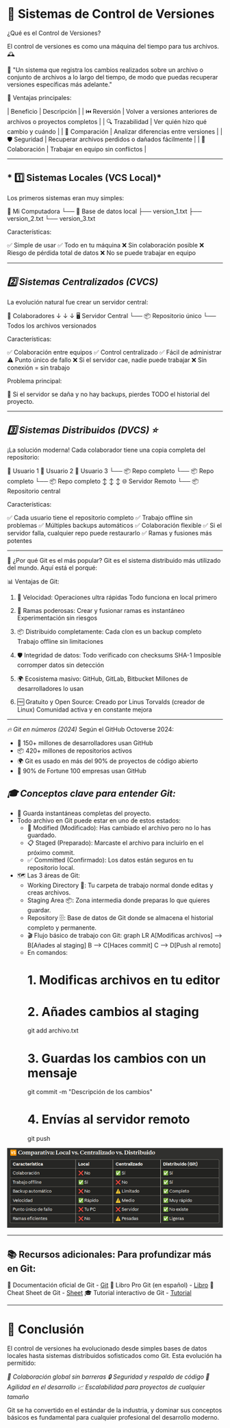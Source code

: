 # 🔄 Sistemas de Control de Versiones

¿Qué es el Control de Versiones?

El control de versiones es como una máquina del tiempo para tus archivos. 🕰️

💬 "Un sistema que registra los cambios realizados sobre un archivo o conjunto de archivos a lo largo del tiempo, de modo que puedas recuperar versiones específicas más adelante."

🌟 Ventajas principales:

| Beneficio | Descripción |
| ⏮️ Reversión | Volver a versiones anteriores de archivos o proyectos completos |
| 🔍 Trazabilidad | Ver quién hizo qué cambio y cuándo |
| 🔗 Comparación | Analizar diferencias entre versiones |
| 🛡️ Seguridad | Recuperar archivos perdidos o dañados fácilmente |
| 👥 Colaboración | Trabajar en equipo sin conflictos |

---

## * 1️⃣ Sistemas Locales (VCS Local)*
Los primeros sistemas eran muy simples:

📁 Mi Computadora
  └── 💾 Base de datos local
       ├── version_1.txt
       ├── version_2.txt
       └── version_3.txt

Características:

✅ Simple de usar
✅ Todo en tu máquina
❌ Sin colaboración posible
❌ Riesgo de pérdida total de datos
❌ No se puede trabajar en equipo

---

## *2️⃣ Sistemas Centralizados (CVCS)*
La evolución natural fue crear un servidor central:

   👥 Colaboradores
         ↓  ↓  ↓
    🖥️ Servidor Central
    └── 📦 Repositorio único
         └── Todos los archivos versionados

Características:

✅ Colaboración entre equipos
✅ Control centralizado
✅ Fácil de administrar
⚠️ Punto único de fallo
❌ Si el servidor cae, nadie puede trabajar
❌ Sin conexión = sin trabajo

Problema principal:

🚨 Si el servidor se daña y no hay backups, pierdes TODO el historial del proyecto.

---

## *3️⃣ Sistemas Distribuidos (DVCS) ⭐*
¡La solución moderna! Cada colaborador tiene una copia completa del repositorio:

 👤 Usuario 1          👤 Usuario 2          👤 Usuario 3
    └── 📦 Repo completo  └── 📦 Repo completo  └── 📦 Repo completo
           ↕️                    ↕️                    ↕️
                    🌐 Servidor Remoto
                    └── 📦 Repositorio central

Características:

✅ Cada usuario tiene el repositorio completo
✅ Trabajo offline sin problemas
✅ Múltiples backups automáticos
✅ Colaboración flexible
✅ Si el servidor falla, cualquier repo puede restaurarlo
✅ Ramas y fusiones más potentes

---

🎯 ¿Por qué Git es el más popular?
Git es el sistema distribuido más utilizado del mundo. Aquí está el porqué:

📊 Ventajas de Git:

1. 🚀 Velocidad:
Operaciones ultra rápidas
Todo funciona en local primero

2. 🌳 Ramas poderosas:
Crear y fusionar ramas es instantáneo
Experimentación sin riesgos

3. 📦 Distribuido completamente:
Cada clon es un backup completo
Trabajo offline sin limitaciones

4. 🛡️ Integridad de datos:
Todo verificado con checksums SHA-1
Imposible corromper datos sin detección

5. 🌍 Ecosistema masivo:
GitHub, GitLab, Bitbucket
Millones de desarrolladores lo usan

6. 🆓 Gratuito y Open Source:
Creado por Linus Torvalds (creador de Linux)
Comunidad activa y en constante mejora

---

*🔥 Git en números (2024)*
Según el GitHub Octoverse 2024:

* 👥 150+ millones de desarrolladores usan GitHub
* 📦 420+ millones de repositorios activos
* 🌍 Git es usado en más del 90% de proyectos de código abierto
* 🏢 90% de Fortune 100 empresas usan GitHub

## *🎓 Conceptos clave para entender Git:*
* 📸 Guarda instantáneas completas del proyecto.
* Todo archivo en Git puede estar en uno de estos estados:
    - 📝 Modified (Modificado): Has cambiado el archivo pero no lo has guardado.
    - 📋 Staged (Preparado): Marcaste el archivo para incluirlo en el próximo commit.
    - ✅ Committed (Confirmado): Los datos están seguros en tu repositorio local.
* 🗺️ Las 3 áreas de Git:
    - Working Directory 🏢: Tu carpeta de trabajo normal donde editas y creas archivos.
    - Staging Area 📦: Zona intermedia donde preparas lo que quieres guardar.
    - Repository 🗄️: Base de datos de Git donde se almacena el historial completo y permanente.
    - 🎬 Flujo básico de trabajo con Git:
      graph LR
        A[Modificas archivos] --> B[Añades al staging]
        B --> C[Haces commit]
        C --> D[Push al remoto]
    - En comandos:
      # 1. Modificas archivos en tu editor
      # 2. Añades cambios al staging
        git add archivo.txt
      # 3. Guardas los cambios con un mensaje
        git commit -m "Descripción de los cambios"
      # 4. Envías al servidor remoto
        git push
<p align="center">
  <img src="/img/comparativa.png" alt="![comparativa](/img/comparativa.png)" />
</p>

---

## 📚 Recursos adicionales: Para profundizar más en Git:

📖 Documentación oficial de Git - [Git](https://git-scm.com/docs)
📘 Libro Pro Git (en español) - [Libro](https://git-scm.com/book/es/v2)
📄 Cheat Sheet de Git - [Sheet](https://training.github.com/downloads/es_ES/github-git-cheat-sheet/)
🎓 Tutorial interactivo de Git - [Tutorial](https://learngitbranching.js.org/?locale=es_ES)

---

# 🎯 Conclusión
El control de versiones ha evolucionado desde simples bases de datos locales hasta sistemas distribuidos sofisticados como Git. Esta evolución ha permitido:

*🤝 Colaboración global sin barreras*
*🔒 Seguridad y respaldo de código*
*🚀 Agilidad en el desarrollo*
*📈 Escalabilidad para proyectos de cualquier tamaño*

Git se ha convertido en el estándar de la industria, y dominar sus conceptos básicos es fundamental para cualquier profesional del desarrollo moderno.

